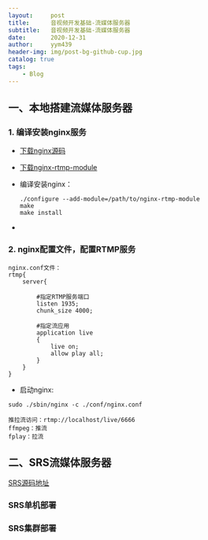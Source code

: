 ```yaml
---
layout:     post
title:      音视频开发基础-流媒体服务器
subtitle:   音视频开发基础-流媒体服务器
date:       2020-12-31
author:     yym439
header-img: img/post-bg-github-cup.jpg
catalog: true
tags:
    - Blog
---
```


## 一、本地搭建流媒体服务器

### 1. 编译安装nginx服务

- [下载nginx源码](http://nginx.org/en/download.html)
- [下载nginx-rtmp-module](https://github.com/arut/nginx-rtmp-module)

- 编译安装nginx：
    ```
    ./configure --add-module=/path/to/nginx-rtmp-module
    make
    make install
    ```
- 

### 2. nginx配置文件，配置RTMP服务

```
nginx.conf文件：
rtmp{
    server{

        #指定RTMP服务端口
        listen 1935;
        chunk_size 4000;
        
        #指定流应用
        application live
        {
            live on;
            allow play all;
        }
    }
}
```
- 启动nginx:
```
sudo ./sbin/nginx -c ./conf/nginx.conf

推拉流访问：rtmp://localhost/live/6666
ffmpeg：推流
fplay：拉流
```

## 二、SRS流媒体服务器

[SRS源码地址](https://github.com/ossrs/srs)

### SRS单机部署


### SRS集群部署